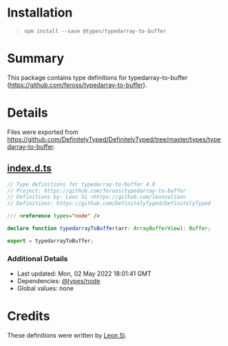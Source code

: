 # Installation
> `npm install --save @types/typedarray-to-buffer`

# Summary
This package contains type definitions for typedarray-to-buffer (https://github.com/feross/typedarray-to-buffer).

# Details
Files were exported from https://github.com/DefinitelyTyped/DefinitelyTyped/tree/master/types/typedarray-to-buffer.
## [index.d.ts](https://github.com/DefinitelyTyped/DefinitelyTyped/tree/master/types/typedarray-to-buffer/index.d.ts)
````ts
// Type definitions for typedarray-to-buffer 4.0
// Project: https://github.com/feross/typedarray-to-buffer
// Definitions by: Leon Si <https://github.com/leonzalion>
// Definitions: https://github.com/DefinitelyTyped/DefinitelyTyped

/// <reference types="node" />

declare function typedarrayToBuffer(arr: ArrayBufferView): Buffer;

export = typedarrayToBuffer;

````

### Additional Details
 * Last updated: Mon, 02 May 2022 18:01:41 GMT
 * Dependencies: [@types/node](https://npmjs.com/package/@types/node)
 * Global values: none

# Credits
These definitions were written by [Leon Si](https://github.com/leonzalion).
